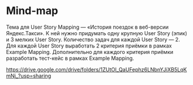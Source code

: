 # Mind-map

Тема для User Story Mapping — «История поездок в веб-версии Яндекс.Такси». К ней нужно придумать одну крупную User Story (эпик) и 3 мелких User Story. Количество задач для каждой User Story — 2.
Для каждой User Story выработать 2 критерия приёмки в рамках Example Mapping.
Дополнительно для каждого критерия приёмки разработать тест-кейс в рамках Example Mapping. 

https://drive.google.com/drive/folders/1ZUtOI_QaUFephz6LNbnYJiXB5LqKmNj_?usp=sharing
